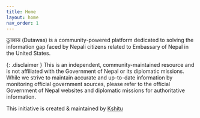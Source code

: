 ```yaml
---
title: Home
layout: home
nav_order: 1
---
```


दुतावास (Dutawas) is a community-powered platform dedicated to solving the information gap faced by Nepali citizens related to Embassary of Nepal in the United States. 


{: .disclaimer }
This is an independent, community-maintained resource and is not affiliated with the Government of Nepal or its diplomatic missions. While we strive to maintain accurate and up-to-date information by monitoring official government sources, please refer to the official Government of Nepal websites and diplomatic missions for authoritative information.

This initiative is created & maintained by [Kshitu](https://github.com/kshitu92)
